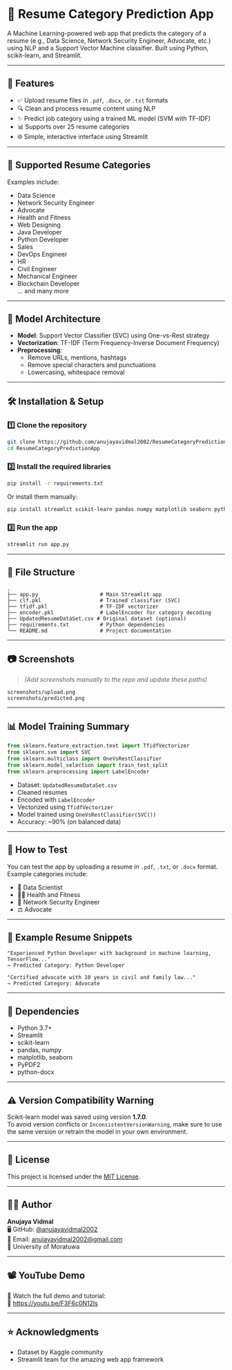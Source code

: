 # 📄 Resume Category Prediction App

A Machine Learning-powered web app that predicts the category of a resume (e.g., Data Science, Network Security Engineer, Advocate, etc.) using NLP and a Support Vector Machine classifier. Built using Python, scikit-learn, and Streamlit.

---

## 🚀 Features

- ✅ Upload resume files in `.pdf`, `.docx`, or `.txt` formats  
- 🔍 Clean and process resume content using NLP  
- ✨ Predict job category using a trained ML model (SVM with TF-IDF)  
- 📊 Supports over 25 resume categories  
- 🌐 Simple, interactive interface using Streamlit  

---

## 📂 Supported Resume Categories

Examples include:
- Data Science
- Network Security Engineer
- Advocate
- Health and Fitness
- Web Designing
- Java Developer
- Python Developer
- Sales
- DevOps Engineer
- HR
- Civil Engineer
- Mechanical Engineer
- Blockchain Developer  
... and many more

---

## 🧠 Model Architecture

- **Model**: Support Vector Classifier (SVC) using One-vs-Rest strategy  
- **Vectorization**: TF-IDF (Term Frequency-Inverse Document Frequency)  
- **Preprocessing**:
  - Remove URLs, mentions, hashtags
  - Remove special characters and punctuations
  - Lowercasing, whitespace removal

---

## 🛠️ Installation & Setup

### 1️⃣ Clone the repository
```bash
git clone https://github.com/anujayavidmal2002/ResumeCategoryPredictionApp.git
cd ResumeCategoryPredictionApp
```

### 2️⃣ Install the required libraries
```bash
pip install -r requirements.txt
```

Or install them manually:
```bash
pip install streamlit scikit-learn pandas numpy matplotlib seaborn python-docx PyPDF2
```

### 3️⃣ Run the app
```bash
streamlit run app.py
```

---

## 📁 File Structure

```
.
├── app.py                    # Main Streamlit app
├── clf.pkl                   # Trained classifier (SVC)
├── tfidf.pkl                 # TF-IDF vectorizer
├── encoder.pkl               # LabelEncoder for category decoding
├── UpdatedResumeDataSet.csv # Original dataset (optional)
├── requirements.txt          # Python dependencies
└── README.md                 # Project documentation
```

---

## 📷 Screenshots

> *(Add screenshots manually to the repo and update these paths)*

```
screenshots/upload.png
screenshots/predicted.png
```

---

## 📊 Model Training Summary

```python
from sklearn.feature_extraction.text import TfidfVectorizer
from sklearn.svm import SVC
from sklearn.multiclass import OneVsRestClassifier
from sklearn.model_selection import train_test_split
from sklearn.preprocessing import LabelEncoder
```

- Dataset: `UpdatedResumeDataSet.csv`
- Cleaned resumes
- Encoded with `LabelEncoder`
- Vectorized using `TfidfVectorizer`
- Model trained using `OneVsRestClassifier(SVC())`
- Accuracy: ~90% (on balanced data)

---

## 🧪 How to Test

You can test the app by uploading a resume in `.pdf`, `.txt`, or `.docx` format.  
Example categories include:
- 🧠 Data Scientist
- 🧑‍⚕️ Health and Fitness
- 🔐 Network Security Engineer
- ⚖️ Advocate

---

## 🧾 Example Resume Snippets

```
"Experienced Python Developer with background in machine learning, TensorFlow..."
→ Predicted Category: Python Developer

"Certified advocate with 10 years in civil and family law..."
→ Predicted Category: Advocate
```

---

## 🧰 Dependencies

- Python 3.7+
- Streamlit
- scikit-learn
- pandas, numpy
- matplotlib, seaborn
- PyPDF2
- python-docx

---

## ⚠️ Version Compatibility Warning

Scikit-learn model was saved using version **1.7.0**.  
To avoid version conflicts or `InconsistentVersionWarning`, make sure to use the same version or retrain the model in your own environment.

---

## 📜 License

This project is licensed under the [MIT License](LICENSE).

---

## 👨‍💻 Author

**Anujaya Vidmal**  
🖥️ GitHub: [@anujayavidmal2002](https://github.com/anujayavidmal2002)  
📧 Email: anujayavidmal2002@gmail.com  
🏫 University of Moratuwa

---

## 📽️ YouTube Demo

🎥 Watch the full demo and tutorial:  
🔗 https://youtu.be/F3F6c0N12ls

---

## ⭐ Acknowledgments

- Dataset by Kaggle community  
- Streamlit team for the amazing web app framework
